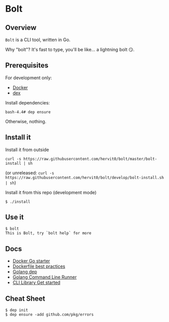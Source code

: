 # Bolt

## Overview

`Bolt` is a CLI tool, written in Go.

Why "bolt"? It's fast to type, you'll be like... a lightning bolt :smirk:.

## Prerequisites

For development only:
- [Docker](https://www.docker.com/)
- [dex](https://github.com/Driftrock/dex)

Install dependencies:
```
bash-4.4# dep ensure
```

Otherwise, nothing.

## Install it

Install it from outside
```
curl -s https://raw.githubusercontent.com/hervit0/bolt/master/bolt-install | sh
```

(or unreleased: `curl -s https://raw.githubusercontent.com/hervit0/bolt/develop/bolt-install.sh | sh`)

Install it from this repo (development mode)
```
$ ./install
```

## Use it

```
$ bolt
This is Bolt, try `bolt help` for more
```

## Docs

- [Docker Go starter](https://hub.docker.com/_/golang/)
- [Dockerfile best practices](https://docs.docker.com/v17.09/engine/userguide/eng-image/dockerfile_best-practices/#use-multi-stage-builds)
- [Golang dep](https://gist.github.com/subfuzion/12342599e26f5094e4e2d08e9d4ad50d)
- [Golang Command Line Runner](https://golang.org/pkg/os/exec/)
- [CLI Library Get started](https://github.com/urfave/cli#getting-started)

## Cheat Sheet

```
$ dep init
$ dep ensure -add github.com/pkg/errors
```
